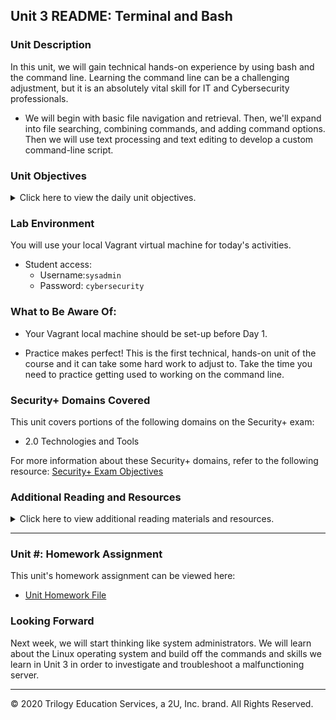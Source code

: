 ## Unit 3 README: Terminal and Bash

### Unit Description

In this unit, we will gain technical hands-on experience by using bash and the command line. Learning the command line can be a challenging adjustment, but it is an absolutely vital skill for IT and Cybersecurity professionals. 

- We will begin with basic file navigation and retrieval. Then, we'll expand into file searching, combining commands, and adding command options. Then we will  use text processing and text editing to develop a custom command-line script.


### Unit Objectives 

<details>
    <summary>Click here to view the daily unit objectives.</summary>

  <br>

- **Day 1:** How Sweet is the Terminal?

   - Discuss the prominence and utility of the command line in IT and security professions.

   - Use commands like `ls`, `cd`, `mkdir`, `touch`, `cp`, `mv`, `rm`, `rmdir`, and `cat` for basic file navigation and manipulation.

   - Navigate deeply nested folder structures using relative and absolute file paths.

   - Use commands like `head`, `tail`, `more`, and `less` to preview files in the command line.

   - Combine the above commands in sequence to accomplish relevant IT tasks.

- **Day 2:** Commanding the Command Line

    - Identify and explain the structure of a terminal command.

    - Explain how options modify the default behavior of a terminal command.

    - Use the `man` command to list instructions and options for each command.

    - Use the `find` command to locate files based on search parameters.

    - Use the `grep` command to search within the contents of files.  

    - Use the `wc` command to count words and lines.

    - Combine multiple commands in sequence with pipes to accomplish intermediate IT tasks.  

- **Day 3:** Stick to the Script

    - Define three benefits of text processing programs over programming languages for a security professional.

    - Use `sed` to make substitutions to a file.

    - Use `awk` to isolate  data points from a complex log file.

    - Edit contents of a file using `nano`.

    - Design an IP lookup shell script by passing arguments.

</details>


### Lab Environment

You will use your local Vagrant virtual machine for today's activities.

- Student access:
    - Username:`sysadmin`
    - Password: `cybersecurity`

### What to Be Aware Of:

- Your Vagrant local machine should be set-up before Day 1. 

- Practice makes perfect! This is the first technical, hands-on unit of the course and it can take some hard work to adjust to. Take the time you need to practice getting used to working on the command line. 

### Security+ Domains Covered

This unit covers portions of the following domains on the Security+ exam:

- 2.0 Technologies and Tools

For more information about these Security+ domains, refer to the following resource: [Security+ Exam Objectives](https://www.comptia.jp/pdf/Security%2B%20SY0-501%20Exam%20Objectives.pdf)


### Additional Reading and Resources

<details> 
<summary> Click here to view additional reading materials and resources. </summary>
</br>

These resources are provided as optional, recommended resources to supplement the concepts covered in this unit.


- **Day 1 Resources**

    - [Terminal Cheat Sheet](https://terminalcheatsheet.com/)

    - [Computer Hope: Command line vs. GUI](https://www.computerhope.com/issues/ch000619.htm#:~:text=A%20GUI%20offers%20a%20lot,is%20utilized%20by%20more%20users.&text=A%20computer%20that%20is%20only,system%20resources%20than%20a%20GUI.)
 

    - [Programming Historian: Intro to Bash](https://programminghistorian.org/en/lessons/intro-to-bash)

- **Day 2 Resources**

    - [kernal.org: The Linux man-pages project](https://www.kernel.org/doc/man-pages/)

    - [Computerfile: Where GREP Came From](https://www.youtube.com/watch?v=NTfOnGZUZDk)



- **Day 3 Resources**

    - [Advanced Bash Scripting Guide: Text Processing Commands](https://tldp.org/LDP/abs/html/textproc.html)

</details>

---

### Unit #: Homework Assignment

This unit's homework assignment can be viewed here: 

- [Unit Homework File](../../2-Homework/03-Terminal)

### Looking Forward 

Next week, we will start thinking like system administrators. We will learn about the Linux operating system and build off the commands and skills we learn in Unit 3  in order to investigate and troubleshoot a malfunctioning server.

---


© 2020 Trilogy Education Services, a 2U, Inc. brand. All Rights Reserved.    

